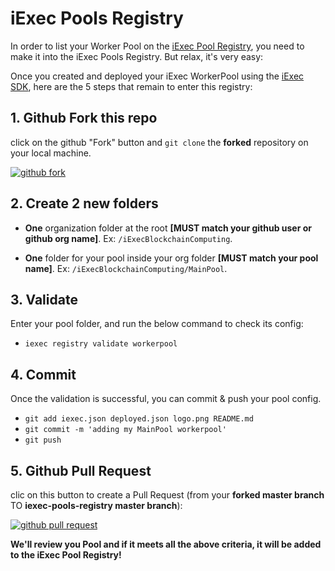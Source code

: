 # iExec Pools Registry

In order to list your Worker Pool on the [iExec Pool Registry](https://pools.iex.ec/), you need to make it into the iExec Pools Registry. But relax, it's very easy:

Once you created and deployed your iExec WorkerPool using the [iExec SDK](https://github.com/iExecBlockchainComputing/iexec-sdk), here are the 5 steps that remain to enter this registry:

## 1. Github Fork this repo

click on the github "Fork" button and `git clone` the **forked** repository on your local machine.

[![github fork](./github-fork.png)](https://github.com/iExecBlockchainComputing/iexec-pools-registry/tree/v2#fork-destination-box)

## 2. Create 2 new folders

- **One** organization folder at the root **[MUST match your github user or github org name]**. Ex: `/iExecBlockchainComputing`.

- **One** folder for your pool inside your org folder **[MUST match your pool name]**. Ex: `/iExecBlockchainComputing/MainPool`.

## 3. Validate

Enter your pool folder, and run the below command to check its config:

- `iexec registry validate workerpool`

## 4. Commit

Once the validation is successful, you can commit & push your pool config.

- `git add iexec.json deployed.json logo.png README.md`
- `git commit -m 'adding my MainPool workerpool'`
- `git push`

## 5. Github Pull Request

clic on this button to create a Pull Request (from your **forked master branch** TO **iexec-pools-registry master branch**):

[![github pull request](./github-pr.png)](https://github.com/iExecBlockchainComputing/iexec-pools-registry/compare)

**We'll review you Pool and if it meets all the above criteria, it will be added to the iExec Pool Registry!**
